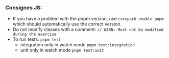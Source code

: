 ### Consignes JS:

- If you have a problem with the pnpm version, use `corepack enable pnpm` which should automatically use the correct version.
- Do not modify classes with a comment: `// WARN: Must not be modified during the exercise
`
- To run tests: `pnpm test`
  - integration only in watch mode `pnpm test:integration`
  - unit only in watch mode `pnpm test:unit`
